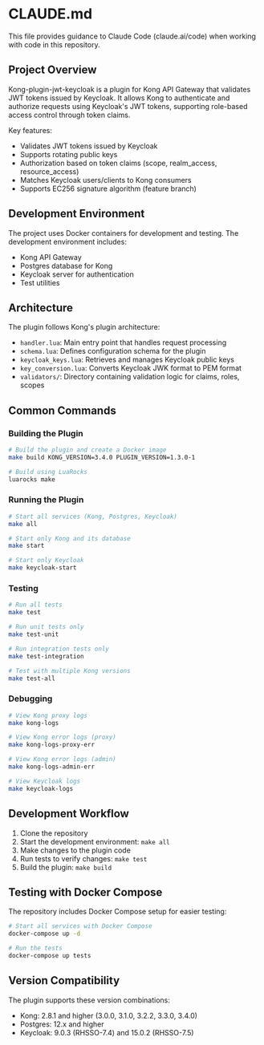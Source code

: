 <!--
SPDX-FileCopyrightText: 2025 Deutsche Telekom AG

SPDX-License-Identifier: Apache-2.0
-->

# CLAUDE.md

This file provides guidance to Claude Code (claude.ai/code) when working with code in this repository.

## Project Overview

Kong-plugin-jwt-keycloak is a plugin for Kong API Gateway that validates JWT tokens issued by Keycloak. It allows Kong to authenticate and authorize requests using Keycloak's JWT tokens, supporting role-based access control through token claims.

Key features:
- Validates JWT tokens issued by Keycloak
- Supports rotating public keys
- Authorization based on token claims (scope, realm_access, resource_access)
- Matches Keycloak users/clients to Kong consumers
- Supports EC256 signature algorithm (feature branch)

## Development Environment

The project uses Docker containers for development and testing. The development environment includes:
- Kong API Gateway
- Postgres database for Kong
- Keycloak server for authentication
- Test utilities

## Architecture

The plugin follows Kong's plugin architecture:
- `handler.lua`: Main entry point that handles request processing
- `schema.lua`: Defines configuration schema for the plugin
- `keycloak_keys.lua`: Retrieves and manages Keycloak public keys
- `key_conversion.lua`: Converts Keycloak JWK format to PEM format
- `validators/`: Directory containing validation logic for claims, roles, scopes

## Common Commands

### Building the Plugin

```bash
# Build the plugin and create a Docker image
make build KONG_VERSION=3.4.0 PLUGIN_VERSION=1.3.0-1

# Build using LuaRocks
luarocks make
```

### Running the Plugin

```bash
# Start all services (Kong, Postgres, Keycloak)
make all

# Start only Kong and its database
make start

# Start only Keycloak
make keycloak-start
```

### Testing

```bash
# Run all tests
make test

# Run unit tests only
make test-unit

# Run integration tests only
make test-integration

# Test with multiple Kong versions
make test-all
```

### Debugging

```bash
# View Kong proxy logs
make kong-logs

# View Kong error logs (proxy)
make kong-logs-proxy-err 

# View Kong error logs (admin)
make kong-logs-admin-err

# View Keycloak logs
make keycloak-logs
```

## Development Workflow

1. Clone the repository
2. Start the development environment: `make all` 
3. Make changes to the plugin code
4. Run tests to verify changes: `make test`
5. Build the plugin: `make build`

## Testing with Docker Compose

The repository includes Docker Compose setup for easier testing:

```bash
# Start all services with Docker Compose
docker-compose up -d

# Run the tests
docker-compose up tests
```

## Version Compatibility

The plugin supports these version combinations:
- Kong: 2.8.1 and higher (3.0.0, 3.1.0, 3.2.2, 3.3.0, 3.4.0)
- Postgres: 12.x and higher
- Keycloak: 9.0.3 (RHSSO-7.4) and 15.0.2 (RHSSO-7.5)